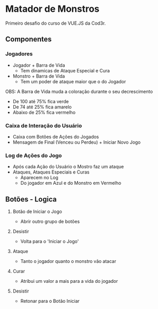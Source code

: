 # Matador de Monstros

Primeiro desafio do curso de VUE.JS da Cod3r.

## Componentes

### Jogadores
- Jogador + Barra de Vida
    - Tem dinamicas de Ataque Especial e Cura
- Monstro + Barra de Vida
    - Tem um poder de ataque maior que o do Jogador

OBS: A Barra de Vida muda a coloração durante o seu decrescimento
- De 100 até 75% fica verde
- De 74 até 25% fica amarelo
- Abaixo de 25% fica vermelho

### Caixa de Interação do Usuário
- Caixa com Botões de Ações do Jogados
- Mensagem de Final (Venceu ou Perdeu) + Iniciar Novo Jogo

### Log de Ações do Jogo
- Após cada Ação do Usuário o Mostro faz um ataque
- Ataques, Ataques Especiais e Curas
    - Aparecem no Log
    - Do jogador em Azul e do Monstro em Vermelho

## Botões - Logica
1. Botão de Iniciar o Jogo
    - Abrir outro grupo de botões

2. Desistir
    - Volta para o 'Iniciar o Jogo'

3. Ataque
    - Tanto o jogador quanto o monstro vão atacar

4. Curar
    - Atribui um valor a mais para a vida do jogador

5. Desistir
    - Retonar para o Botão Iniciar